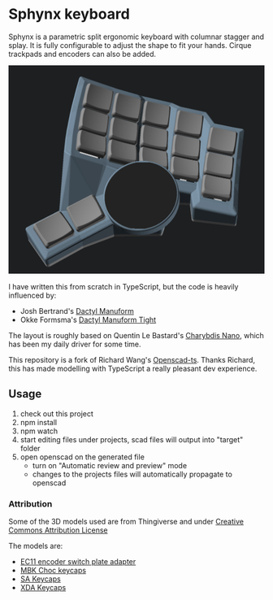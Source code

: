 # Sphynx keyboard

Sphynx is a parametric split ergonomic keyboard with columnar stagger and splay. It is fully configurable to adjust the shape to fit your hands. Cirque trackpads and encoders can also be added.

![Right side render](./img/right.png)

I have written this from scratch in TypeScript, but the code is heavily influenced by:

- Josh Bertrand's [Dactyl Manuform](https://github.com/abstracthat/dactyl-manuform)
- Okke Formsma's [Dactyl Manuform Tight](https://github.com/okke-formsma/dactyl-manuform-tight/)

The layout is roughly based on Quentin Le Bastard's [Charybdis Nano](https://github.com/Bastardkb/Charybdis), which has been my daily driver for some time.

This repository is a fork of Richard Wang's [Openscad-ts](https://github.com/richardwa/openscad-ts). Thanks Richard, this has made modelling with TypeScript a really pleasant dev experience.

## Usage

1. check out this project
2. npm install
3. npm watch
4. start editing files under projects, scad files will output into "target" folder
5. open openscad on the generated file
   - turn on "Automatic review and preview" mode
   - changes to the projects files will automatically propagate to openscad

### Attribution

Some of the 3D models used are from Thingiverse and under [Creative Commons Attribution License](https://creativecommons.org/licenses/by-nc/4.0/)

The models are:

- [EC11 encoder switch plate adapter](https://www.thingiverse.com/thing:3770166)
- [MBK Choc keycaps](https://www.thingiverse.com/thing:4564253)
- [SA Keycaps](https://www.thingiverse.com/thing:4283287)
- [XDA Keycaps](https://www.thingiverse.com/thing:4593219/files)

